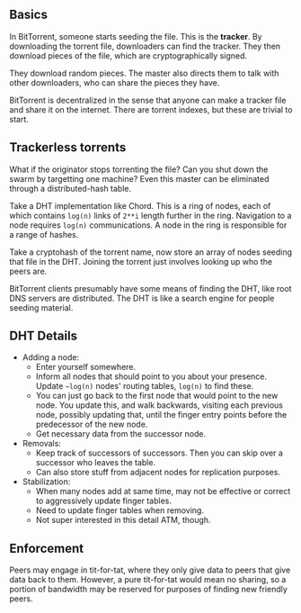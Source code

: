 ## Basics

In BitTorrent, someone starts seeding the file. This is the
**tracker**. By downloading the torrent file, downloaders can find the
tracker. They then download pieces of the file, which are
cryptographically signed.

They download random pieces. The master also directs them to talk with
other downloaders, who can share the pieces they have.

BitTorrent is decentralized in the sense that anyone can make a
tracker file and share it on the internet. There are torrent indexes,
but these are trivial to start.

## Trackerless torrents

What if the originator stops torrenting the file? Can you shut down
the swarm by targetting one machine? Even this master can be
eliminated through a distributed-hash table.

Take a DHT implementation like Chord. This is a ring of nodes, each of
which contains `log(n)` links of `2**i` length further in the ring.
Navigation to a node requires `log(n)` communications. A node in the
ring is responsible for a range of hashes.

Take a cryptohash of the torrent name, now store an array of nodes
seeding that file in the DHT. Joining the torrent just involves
looking up who the peers are.

BitTorrent clients presumably have some means of finding the DHT, like
root DNS servers are distributed. The DHT is like a search engine for
people seeding material.

## DHT Details

* Adding a node:
    * Enter yourself somewhere.
    * Inform all nodes that should point to you about your presence.
      Update `~log(n)` nodes' routing tables, `log(n)` to find these.
    * You can just go back to the first node that would point to the
      new node. You update this, and walk backwards, visiting each
      previous node, possibly updating that, until the finger entry
      points before the predecessor of the new node.
    * Get necessary data from the successor node.
* Removals:
    * Keep track of successors of successors. Then you can skip over a
      successor who leaves the table.
    * Can also store stuff from adjacent nodes for replication
      purposes.
* Stabilization:
    * When many nodes add at same time, may not be effective or correct
      to aggressively update finger tables.
    * Need to update finger tables when removing.
    * Not super interested in this detail ATM, though.

## Enforcement

Peers may engage in tit-for-tat, where they only give data to peers
that give data back to them. However, a pure tit-for-tat would mean no
sharing, so a portion of bandwidth may be reserved for purposes of
finding new friendly peers.

